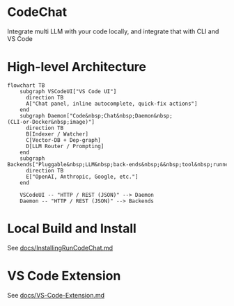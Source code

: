 # CodeChat
Integrate multi LLM with your code locally, and integrate that with CLI and VS Code

# High-level Architecture
```mermaid
flowchart TB
    subgraph VSCodeUI["VS Code UI"]
      direction TB
      A["Chat panel, inline autocomplete, quick‑fix actions"]
    end
    subgraph Daemon["Code&nbsp;Chat&nbsp;Daemon&nbsp;(CLI‑or‑Docker&nbsp;image)"]
      direction TB
      B[Indexer / Watcher]
      C[Vector‑DB + Dep‑graph]
      D[LLM Router / Prompting]
    end
    subgraph Backends["Pluggable&nbsp;LLM&nbsp;back‑ends&nbsp;&&nbsp;tool&nbsp;runners"]
      direction TB
      E["OpenAI, Anthropic, Google, etc."]
    end

    VSCodeUI -- "HTTP / REST (JSON)" --> Daemon
    Daemon -- "HTTP / REST (JSON)" --> Backends
```

# Local Build and Install

See [docs/InstallingRunCodeChat.md](docs/InstallingRunCodeChat.md)

# VS Code Extension

See [docs/VS-Code-Extension.md](docs/VS-Code-Extension.md)